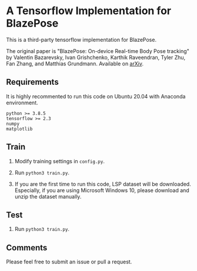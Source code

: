 # A Tensorflow Implementation for BlazePose

This is a third-party tensorflow implementation for BlazePose.

The original paper is "BlazePose: On-device Real-time Body Pose tracking" by Valentin Bazarevsky, Ivan Grishchenko, Karthik Raveendran, Tyler Zhu, Fan Zhang, and Matthias Grundmann. Available on [arXiv](https://arxiv.org/abs/2006.10204).

## Requirements

It is highly recommented to run this code on Ubuntu 20.04 with Anaconda environment.

```
python >= 3.8.5
tensorflow >= 2.3
numpy
matplotlib
```

## Train

1. Modify training settings in `config.py`.

2. Run `python3 train.py`.

3. If you are the first time to run this code, LSP dataset will be downloaded. Especially, if you are using Microsoft Windows 10, please download and unzip the dataset manually.

## Test

1. Run `python3 train.py`.

## Comments

Please feel free to submit an issue or pull a request.
